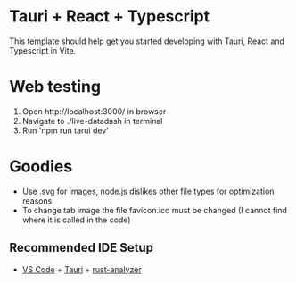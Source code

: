 # Tauri + React + Typescript

This template should help get you started developing with Tauri, React and Typescript in Vite.

# Web testing
1. Open http://localhost:3000/ in browser
2. Navigate to ./live-datadash in terminal
3. Run 'npm run tarui dev'

# Goodies
- Use .svg for images, node.js dislikes other file types for optimization reasons
- To change tab image the file favicon.ico must be changed (I cannot find where it is called in the code)

## Recommended IDE Setup

- [VS Code](https://code.visualstudio.com/) + [Tauri](https://marketplace.visualstudio.com/items?itemName=tauri-apps.tauri-vscode) + [rust-analyzer](https://marketplace.visualstudio.com/items?itemName=rust-lang.rust-analyzer)
